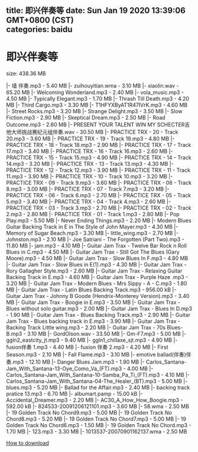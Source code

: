 
title: 即兴伴奏等
date: Sun Jan 19 2020 13:39:06 GMT+0800 (CST)    
categories: baidu
---

# 即兴伴奏等
size: 438.36 MB
 
 
|- 墙 伴奏.mp3 - 5.40 MB
|- zuihouyitian.wma - 3.10 MB
|- xiaolin.wav - 65.20 MB
|- Welcoming Wonderland.mp3 - 2.40 MB
|- vola_music.mp3 - 4.50 MB
|- Typically Elegant.mp3 - 1.70 MB
|- Thrash Till Death.mp3 - 4.20 MB
|- Third Cargo.mp3 - 3.30 MB
|- T1HFYXByAT1R47IVrK.mp3 - 4.60 MB
|- Street Rocks.mp3 - 3.20 MB
|- Strange Delight.mp3 - 3.50 MB
|- Slow Fiction.mp3 - 2.90 MB
|- Skeptical Dream.mp3 - 2.50 MB
|- Road Outcome.mp3 - 2.60 MB
|- PRESENT YOUR TALENT WIN MY SCHECTER吉他大师挑战赛纪元组伴奏.wav - 30.50 MB
|- PRACTICE TRX - 20 - Track 20.mp3 - 3.60 MB
|- PRACTICE TRX - 19 - Track 19.mp3 - 4.80 MB
|- PRACTICE TRX - 18 - Track 18.mp3 - 2.90 MB
|- PRACTICE TRX - 17 - Track 17.mp3 - 3.40 MB
|- PRACTICE TRX - 16 - Track 16.mp3 - 2.60 MB
|- PRACTICE TRX - 15 - Track 15.mp3 - 4.90 MB
|- PRACTICE TRX - 14 - Track 14.mp3 - 3.20 MB
|- PRACTICE TRX - 13 - Track 13.mp3 - 4.30 MB
|- PRACTICE TRX - 12 - Track 12.mp3 - 3.90 MB
|- PRACTICE TRX - 11 - Track 11.mp3 - 3.90 MB
|- PRACTICE TRX - 10 - Track 10.mp3 - 3.20 MB
|- PRACTICE TRX - 09 - Track  9.mp3 - 3.60 MB
|- PRACTICE TRX - 08 - Track  8.mp3 - 3.00 MB
|- PRACTICE TRX - 07 - Track  7.mp3 - 3.20 MB
|- PRACTICE TRX - 06 - Track  6.mp3 - 2.70 MB
|- PRACTICE TRX - 05 - Track  5.mp3 - 3.40 MB
|- PRACTICE TRX - 04 - Track  4.mp3 - 2.60 MB
|- PRACTICE TRX - 03 - Track  3.mp3 - 2.70 MB
|- PRACTICE TRX - 02 - Track  2.mp3 - 2.80 MB
|- PRACTICE TRX - 01 - Track  1.mp3 - 2.80 MB
|- Pop Play.mp3 - 5.50 MB
|- Never Ending Things.mp3 - 2.20 MB
|- Modern Blues Guitar Backing Track in E in The Style of John Mayer.mp3 - 4.30 MB
|- Memory of Sugar Beach.mp3 - 3.30 MB
|- little_wing.mp3 - 2.70 MB
|- Johnston.mp3 - 2.10 MB
|- Joe Satriani - The Forgotten (Part Two).mp3 - 11.80 MB
|- jam.mp3 - 4.10 MB
|- Guitar Jam Trax - Twelve Bar Rock n Roll Blues in C.mp3 - 4.50 MB
|- Guitar Jam Trax - Still Got The Blues (Gary Moore).mp3 - 4.50 MB
|- Guitar Jam Trax - Slow Blues In F.mp3 - 4.80 MB
|- Guitar Jam Trax - Slow Blues in E(1).mp3 - 4.30 MB
|- Guitar Jam Trax - Rory Gallagher Style.mp3 - 2.60 MB
|- Guitar Jam Trax - Relaxing Guitar Backing Track in E.mp3 - 4.60 MB
|- Guitar Jam Trax - Purple Haze .mp3 - 3.20 MB
|- Guitar Jam Trax - Modern Blues - Mrs Sippy - A - C.mp3 - 1.80 MB
|- Guitar Jam Trax - Latin Blues Backing Track.mp3 - 956.00 kB
|- Guitar Jam Trax - Johnny B Goode (Hendrix-Monterey Version).mp3 - 3.40 MB
|- Guitar Jam Trax - Boogie in E.mp3 - 3.50 MB
|- Guitar Jam Trax - Blues without solo guitar.mp3 - 2.00 MB
|- Guitar Jam Trax - Blues In D.mp3 - 1.90 MB
|- Guitar Jam Trax - Blues Backing Track.mp3 - 2.90 MB
|- Guitar Jam Trax - Blues backing track in E.mp3 - 3.90 MB
|- Guitar Jam Trax - Backing Track Little wing.mp3 - 2.20 MB
|- Guitar Jam Trax - 70s Blues-B.mp3 - 3.10 MB
|- GordOlson.wav - 33.50 MB
|- Gm-F7.mp3 - 5.00 MB
|- ggln2_eastcity_jt.mp3 - 9.40 MB
|- ggln1_chillaxe_sjt.mp3 - 4.90 MB
|- fusion伴奏 1.mp3 - 4.40 MB
|- fusion 伴奏 2.mp3 - 4.20 MB
|- First Season.mp3 - 2.10 MB
|- Fall Flame.mp3 - 3.10 MB
|- emotive ballad(伴奏)伴奏.mp3 - 12.10 MB
|- Danger Blues Jam.mp3 - 1.90 MB
|- Carlos_Santana-Jam_With_Santana-13-Oye_Como_Va_(FT).mp3 - 4.00 MB
|- Carlos_Santana-Jam_With_Santana-10-Samba_Pa_Ti_(FT).mp3 - 4.10 MB
|- Carlos_Santana-Jam_With_Santana-04-The_Healer_(BT).mp3 - 5.00 MB
|- blues.mp3 - 5.20 MB
|- Ballad for the Affair.mp3 - 2.40 MB
|- backing track pratice 13.mp3 - 6.70 MB
|- albumart.pamp - 15.00 kB
|- Accidental_Dreamer.mp3 - 2.20 MB
|- AC30_A_How_How_Boogie.mp3 - 592.00 kB
|- 824533-20091206121101.mp3 - 3.60 MB
|- 58.wma - 2.50 MB
|- 19 Golden Track No Chord9.mp3 - 5.00 MB
|- 19 Golden Track No Chord8.mp3 - 5.20 MB
|- 19 Golden Track No Chord7.mp3 - 5.00 MB
|- 19 Golden Track No Chord6.mp3 - 1.50 MB
|- 19 Golden Track No Chord.mp3 - 1.70 MB
|- 123.mp3 - 3.30 MB
|- 1013537-20070901162137.wma - 2.50 MB

[How to download](https://bpcam.bemobtrk.com/go/2ceec3aa-1ca2-46d6-b9ff-aaa5c184517c?jno=922)